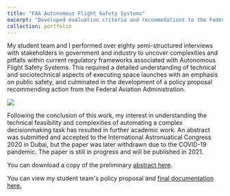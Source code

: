 ```yaml
---
title: "FAA Autonomous Flight Safety Systems"
excerpt: "Developed evaluation criteria and recommedations to the Federal Aviation Administration following detailed assesment of a disruptive emerging technology.<br/><img src='/images/logoPrint.png'>"
collection: portfolio
---
```


My student team and I performed over eighty semi-structured interviews with stakeholders in government and industry to uncover complexities and pitfalls within current regulatory frameworks associated with Autonomous Flight Safety Systems. This required a detailed understanding of technical and sociotechnical aspects of executing space launches with an emphasis on public safety, and culminated in the development of a policy proposal recommending action from the Federal Aviation Administration.


[![](http://img.youtube.com/vi/IJsNBniOn5U/0.jpg)](http://www.youtube.com/watch?v=IJsNBniOn5U "Quality Assurance Standards for Commercial Flight Safety Analysis")

Following the conclusion of this work, my interest in understanding the technical feasibility and complexities of automating a complex decisionmaking task has resulted in further academic work. An abstract was submitted and accepted to the International Astronuatical Congress 2020 in Dubai, but the paper was later withdrawn due to the COVID-19 pandemic. The paper is still in progress and will be published in 2021.

You can download a copy of the preliminary [abstract here](/files/IAC-20.pdf).

You can view my student team's policy proposal and [final documentation here.](/files/Report.pdf)
